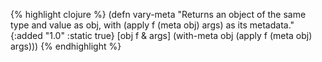 {% highlight clojure %}
(defn vary-meta
 "Returns an object of the same type and value as obj, with
  (apply f (meta obj) args) as its metadata."
 {:added "1.0"
   :static true}
 [obj f & args]
  (with-meta obj (apply f (meta obj) args)))
{% endhighlight %}
